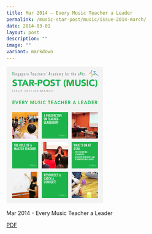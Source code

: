 ```yaml
---
title: Mar 2014 – Every Music Teacher a Leader
permalink: /music-star-post/music/issue-2014-march/
date: 2014-03-01
layout: post
description: ""
image: ""
variant: markdown
---
```

<img src="/images/sss.png" style="width:50%">

Mar 2014 - Every Music Teacher a Leader

[PDF](/files/2552c1c10_u0182.pdf)